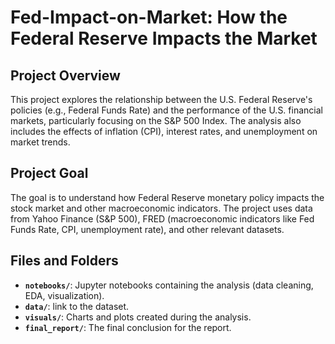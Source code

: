 # Fed-Impact-on-Market: How the Federal Reserve Impacts the Market

## Project Overview
This project explores the relationship between the U.S. Federal Reserve's policies (e.g., Federal Funds Rate) and the performance of the U.S. financial markets, particularly focusing on the S&P 500 Index. The analysis also includes the effects of inflation (CPI), interest rates, and unemployment on market trends.

## Project Goal
The goal is to understand how Federal Reserve monetary policy impacts the stock market and other macroeconomic indicators. The project uses data from Yahoo Finance (S&P 500), FRED (macroeconomic indicators like Fed Funds Rate, CPI, unemployment rate), and other relevant datasets.

## Files and Folders
- **`notebooks/`**: Jupyter notebooks containing the analysis (data cleaning, EDA, visualization).
- **`data/`**: link to the dataset.
- **`visuals/`**: Charts and plots created during the analysis.
- **`final_report/`**: The final conclusion for the report.
